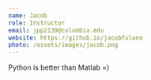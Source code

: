 ```yaml
---
name: Jacob
role: Instructor
email: jpp2139@columbia.edu
website: https://github.io/jacobfulano
photo: /assets/images/jacob.png
---
```


Python is better than Matlab =)
